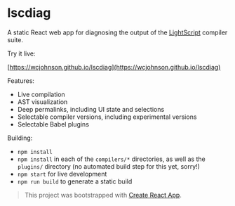 # lscdiag

A static React web app for diagnosing the output of the [LightScript](http://www.lightscript.org/) compiler suite.

Try it live:

[https://wcjohnson.github.io/lscdiag](https://wcjohnson.github.io/lscdiag)

Features:

- Live compilation
- AST visualization
- Deep permalinks, including UI state and selections
- Selectable compiler versions, including experimental versions
- Selectable Babel plugins

Building:

- `npm install`
- `npm install` in each of the `compilers/*` directories, as well as the `plugins/` directory (no automated build step for this yet, sorry!)
- `npm start` for live development
- `npm run build` to generate a static build

>This project was bootstrapped with [Create React App](https://github.com/facebookincubator/create-react-app).
